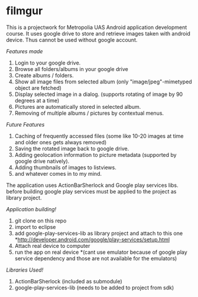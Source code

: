 filmgur
=======

This is a projectwork for Metropolia UAS Android application development course.
It uses google drive to store and retrieve images taken with android device. Thus cannot be used without google account.

*Features made*

1. Login to your google drive.
2. Browse all folders/albums in your google drive
3. Create albums / folders.
3. Show all image files from selected album (only "image/jpeg"-mimetyped object are fetched)
4. Display selected image in a dialog. (supports rotating of image by 90 degrees at a time)
5. Pictures are automatically stored in selected album.
6. Removing of multiple albums / pictures by contextual menus.

*Future Features*
1. Caching of frequently accessed files (some like 10-20 images at time and older ones gets always removed)
2. Saving the rotated image back to google drive.
3. Adding geolocation information to picture metadata (supported by google drive natively).
4. Adding thumbnails of images to listviews.
5. and whatever comes in to my mind.

The application uses ActionBarSherlock and Google play services libs.
before building google play services must be applied to the project as library project.

*Application building!*

1. git clone on this repo
2. import to eclipse
3. add google-play-services-lib as library project and attach to this one
  *http://developer.android.com/google/play-services/setup.html
4. Attach real device to computer
5. run the app on real device 
  *(cant use emulator because of google play service dependency and those are not available for the emulators)


*Libraries Used!*

1. ActionBarSherlock (included as submodule)
2. google-play-services-lib (needs to be added to project from sdk)
